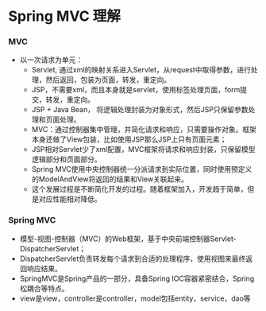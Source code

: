 # Spring MVC 理解

### MVC 

- 以一次请求为单元：
    - Servlet, 通过xml的映射关系进入Servlet，从request中取得参数，进行处理，然后返回，包装为页面，转发，重定向。
    - JSP，不需要xml，而且本身就是servlet，使用标签处理页面，form提交，转发，重定向。
    - JSP + Java Bean， 将逻辑处理封装为对象形式，然后JSP只保留参数处理和页面处理。
    - MVC：通过控制器集中管理，并简化请求和响应，只需要操作对象。框架本身还做了View包装，比如使用JSP那么JSP上只有页面元素；
    - JSP相对Servlet少了xml配置，MVC框架将请求和响应封装，只保留模型逻辑部分和页面部分。
    - Spring MVC使用中央控制器统一分派请求到实际位置，同时使用预定义的ModelAndView将返回的结果和View关联起来。
    - 这个发展过程是不断简化开发的过程。随着框架加入，开发趋于简单，但是对应性能相对降低。
  
### Spring MVC

- 模型-视图-控制器（MVC）的Web框架，基于中央前端控制器Servlet-DispatcherServlet；
- DispatcherServlet负责转发每个请求到合适的处理程序，使用视图来最终返回响应结果。
- SpringMVC是Spring产品的一部分，具备Spring IOC容器紧密结合，Spring松耦合等特点。
- view是view，controller是controller，model包括entity，service，dao等
    
    


    